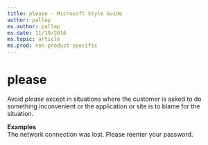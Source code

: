 ```yaml
---
title: please - Microsoft Style Guide
author: pallep
ms.author: pallep
ms.date: 11/19/2016
ms.topic: article
ms.prod: non-product specific
---
```


# please

Avoid *please* except
in situations where the customer is asked to do something
inconvenient or the application or site is to blame for the situation. 

**Examples**  
The network connection was lost. Please reenter your password. 
